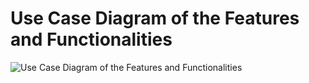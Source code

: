 # Use Case Diagram of the Features and Functionalities

![Use Case Diagram of the Features and Functionalities](image.png)
